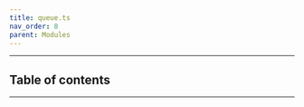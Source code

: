 ```yaml
---
title: queue.ts
nav_order: 8
parent: Modules
---
```


---

<h2 class="text-delta">Table of contents</h2>

---
